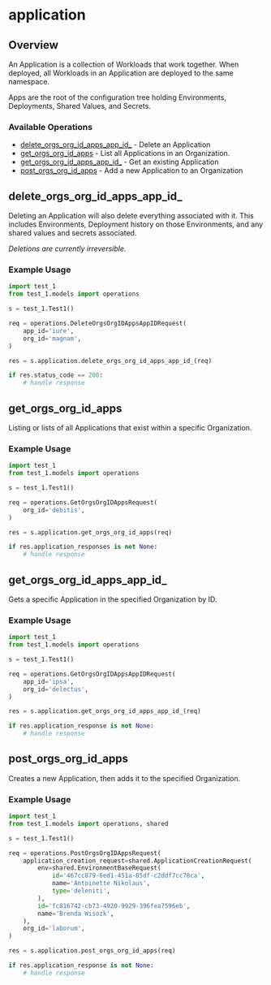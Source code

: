 # application

## Overview

An Application is a collection of Workloads that work together. When deployed, all Workloads in an Application are deployed to the same namespace.

Apps are the root of the configuration tree holding Environments, Deployments, Shared Values, and Secrets.
<SchemaDefinition schemaRef="#/components/schemas/ApplicationRequest" />


### Available Operations

* [delete_orgs_org_id_apps_app_id_](#delete_orgs_org_id_apps_app_id_) - Delete an Application
* [get_orgs_org_id_apps](#get_orgs_org_id_apps) - List all Applications in an Organization.
* [get_orgs_org_id_apps_app_id_](#get_orgs_org_id_apps_app_id_) - Get an existing Application
* [post_orgs_org_id_apps](#post_orgs_org_id_apps) - Add a new Application to an Organization

## delete_orgs_org_id_apps_app_id_

Deleting an Application will also delete everything associated with it. This includes Environments, Deployment history on those Environments, and any shared values and secrets associated.

_Deletions are currently irreversible._

### Example Usage

```python
import test_1
from test_1.models import operations

s = test_1.Test1()

req = operations.DeleteOrgsOrgIDAppsAppIDRequest(
    app_id='iure',
    org_id='magnam',
)

res = s.application.delete_orgs_org_id_apps_app_id_(req)

if res.status_code == 200:
    # handle response
```

## get_orgs_org_id_apps

Listing or lists of all Applications that exist within a specific Organization.

### Example Usage

```python
import test_1
from test_1.models import operations

s = test_1.Test1()

req = operations.GetOrgsOrgIDAppsRequest(
    org_id='debitis',
)

res = s.application.get_orgs_org_id_apps(req)

if res.application_responses is not None:
    # handle response
```

## get_orgs_org_id_apps_app_id_

Gets a specific Application in the specified Organization by ID.

### Example Usage

```python
import test_1
from test_1.models import operations

s = test_1.Test1()

req = operations.GetOrgsOrgIDAppsAppIDRequest(
    app_id='ipsa',
    org_id='delectus',
)

res = s.application.get_orgs_org_id_apps_app_id_(req)

if res.application_response is not None:
    # handle response
```

## post_orgs_org_id_apps

Creates a new Application, then adds it to the specified Organization.

### Example Usage

```python
import test_1
from test_1.models import operations, shared

s = test_1.Test1()

req = operations.PostOrgsOrgIDAppsRequest(
    application_creation_request=shared.ApplicationCreationRequest(
        env=shared.EnvironmentBaseRequest(
            id='467cc879-6ed1-451a-85df-c2ddf7cc78ca',
            name='Antoinette Nikolaus',
            type='deleniti',
        ),
        id='fc816742-cb73-4920-9929-396fea7596eb',
        name='Brenda Wisozk',
    ),
    org_id='laborum',
)

res = s.application.post_orgs_org_id_apps(req)

if res.application_response is not None:
    # handle response
```
